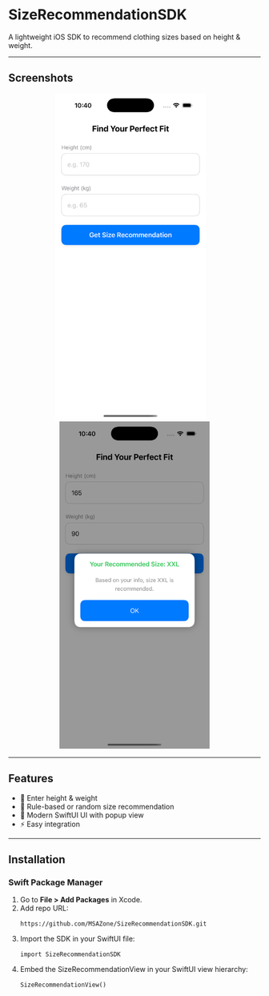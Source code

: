 # SizeRecommendationSDK

A lightweight iOS SDK to recommend clothing sizes based on height & weight.

---

## Screenshots

<p align="center">
  <img src="https://raw.githubusercontent.com/MSAZone/SizeRecommendationSDK/refs/heads/main/images/InputScreen.png" width="300" />
  &nbsp;&nbsp;&nbsp;
  <img src="https://raw.githubusercontent.com/MSAZone/SizeRecommendationSDK/refs/heads/main/images/ResultScreen.png" width="300" />
</p>

---

## Features
- 📏 Enter height & weight
- 🧮 Rule-based or random size recommendation
- 🎨 Modern SwiftUI UI with popup view
- ⚡ Easy integration

---

## Installation

### Swift Package Manager
1. Go to **File > Add Packages** in Xcode.
2. Add repo URL:  
    ```text
    https://github.com/MSAZone/SizeRecommendationSDK.git   
3. Import the SDK in your SwiftUI file:
    ```text
    import SizeRecommendationSDK
4. Embed the SizeRecommendationView in your SwiftUI view hierarchy:
    ```text
    SizeRecommendationView()
